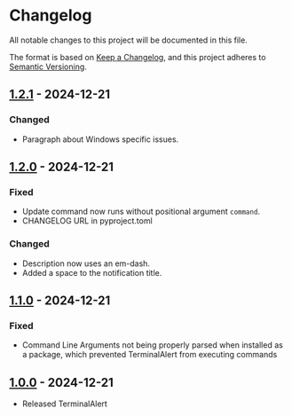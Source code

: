 # Changelog

All notable changes to this project will be documented in this file.

The format is based on [Keep a Changelog](https://keepachangelog.com/en/1.0.0/),
and this project adheres to [Semantic Versioning](https://semver.org/spec/v2.0.0.html).

[//]: # (Types of changes)
[//]: # (- **Added** for new features.)
[//]: # (- **Changed** for changes in existing functionality.)
[//]: # (- **Deprecated** for soon-to-be removed features.)
[//]: # (- **Removed** for now removed features.)
[//]: # (- **Fixed** for any bug fixes.)
[//]: # (- **Security** in case of vulnerabilities.)

## [1.2.1] - 2024-12-21
### Changed
- Paragraph about Windows specific issues.

## [1.2.0] - 2024-12-21
### Fixed
- Update command now runs without positional argument `command`.
- CHANGELOG URL in pyproject.toml

### Changed
- Description now uses an em-dash.
- Added a space to the notification title.

## [1.1.0] - 2024-12-21
### Fixed
- Command Line Arguments not being properly parsed when installed as a package, which prevented TerminalAlert from executing commands

## [1.0.0] - 2024-12-21
- Released TerminalAlert


[1.2.1]: https://github.com/Jemeni11/TerminalAlert/compare/v1.2.0...v1.2.1
[1.2.0]: https://github.com/Jemeni11/TerminalAlert/compare/v1.1.0...v1.2.0
[1.1.0]: https://github.com/Jemeni11/TerminalAlert/compare/v1.0.0...v1.1.0
[1.0.0]: https://github.com/Jemeni11/TerminalAlert/releases/tag/v1.0.0
